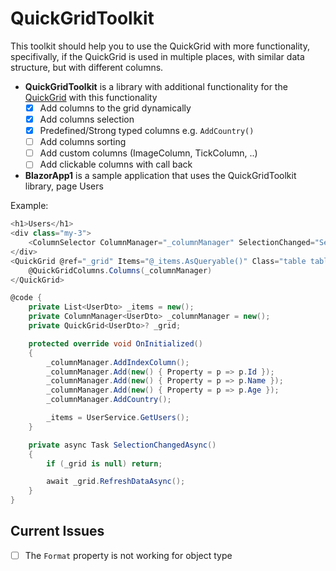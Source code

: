 # QuickGridToolkit

This toolkit should help you to use the QuickGrid with more functionality, specifivally, if the QuickGrid is used in multiple places, with similar data structure, but with different columns.

- **QuickGridToolkit** is a library with additional functionality for the [QuickGrid](https://aspnet.github.io/quickgridsamples/) with this functionality
  - [x] Add columns to the grid dynamically
  - [x] Add columns selection
  - [x] Predefined/Strong typed columns e.g. `AddCountry()`
  - [ ] Add columns sorting
  - [ ] Add custom columns (ImageColumn, TickColumn, ..)
  - [ ] Add clickable columns with call back
- **BlazorApp1** is a sample application that uses the QuickGridToolkit library, page Users

Example:

```csharp
<h1>Users</h1>
<div class="my-3">
    <ColumnSelector ColumnManager="_columnManager" SelectionChanged="SelectionChangedAsync" />
</div>
<QuickGrid @ref="_grid" Items="@_items.AsQueryable()" Class="table table-sm table-index table-striped small table-blazor table-fit table-thead-sticky mb-0" Theme="twentyAI">
    @QuickGridColumns.Columns(_columnManager)
</QuickGrid>

@code {
    private List<UserDto> _items = new();
    private ColumnManager<UserDto> _columnManager = new();
    private QuickGrid<UserDto>? _grid;

    protected override void OnInitialized()
    {
        _columnManager.AddIndexColumn();
        _columnManager.Add(new() { Property = p => p.Id });
        _columnManager.Add(new() { Property = p => p.Name });
        _columnManager.Add(new() { Property = p => p.Age });
        _columnManager.AddCountry();

        _items = UserService.GetUsers();
    }

    private async Task SelectionChangedAsync()
    {
        if (_grid is null) return;

        await _grid.RefreshDataAsync();
    }
}

```

## Current Issues

- [ ] The `Format` property is not working for object type
